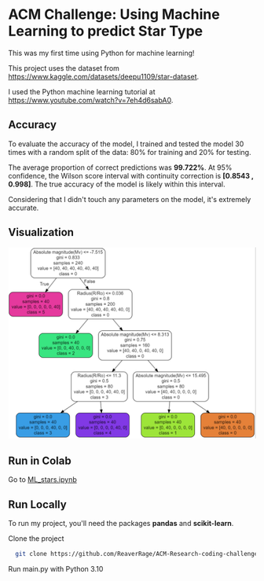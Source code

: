
# ACM Challenge: Using Machine Learning to predict Star Type

This was my first time using Python for machine learning!

This project uses the dataset from https://www.kaggle.com/datasets/deepu1109/star-dataset. 

I used the Python machine learning tutorial at https://www.youtube.com/watch?v=7eh4d6sabA0.
## Accuracy

To evaluate the accuracy of the model, I trained and tested the model 30 times with a random split of the data: 80% for training and 20% for testing.

The average proportion of correct predictions was **99.722%**. At 95% confidence, the Wilson score interval with continuity correction is **[0.8543 , 0.998]**. The true accuracy of the model is likely within this interval.

Considering that I didn't touch any parameters on the model, it's extremely accurate.
## Visualization

![decision tree](https://github.com/ReaverRage/ACM-Research-coding-challenge-23S/blob/main/visualization.png?raw=true)
## Run in Colab

Go to [ML_stars.ipynb](https://github.com/ReaverRage/ACM-Research-coding-challenge-23S/blob/main/ML_stars.ipynb)
## Run Locally

To run my project, you'll need the packages **pandas** and **scikit-learn**.

Clone the project

```bash
  git clone https://github.com/ReaverRage/ACM-Research-coding-challenge-23S
```

Run main.py with Python 3.10